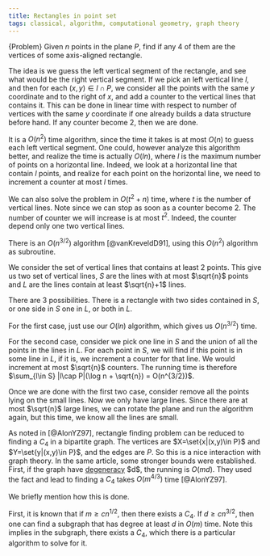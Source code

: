 ```yaml
---
title: Rectangles in point set
tags: classical, algorithm, computational geometry, graph theory
---
```


{Problem}
    Given $n$ points in the plane $P$, find if any $4$ of them are the vertices of some axis-aligned rectangle.

The idea is we guess the left vertical segment of the rectangle, and see what would be the right vertical segment. If we pick an left vertical line $l$, and then for each $(x,y)\in l\cap P$, we consider all the points with the same $y$ coordinate and to the right of $x$, and add a counter to the vertical lines that contains it. This can be done in linear time with respect to number of vertices with the same $y$ coordinate if one already builds a data structure before hand. If any counter become $2$, then we are done. 

It is a $O(n^2)$ time algorithm, since the time it takes is at most $O(n)$ to guess each left vertical segment. One could, however analyze this algorithm better, and realize the time is actually $O(ln)$, where $l$ is the maximum number of points on a horizontal line. 
Indeed, we look at a horizontal line that contain $l$ points, and realize for each point on the horizontal line, we need to increment a counter at most $l$ times.  

We can also solve the problem in $O(t^2+n)$ time, where $t$ is the number of vertical lines. Note since we can stop as soon as a counter become $2$. The number of counter we will increase is at most $t^2$. Indeed, the counter depend only one two vertical lines. 

There is an $O(n^{3/2})$ algorithm [@vanKreveldD91], using this $O(n^2)$ algorithm as subroutine.

We consider the set of vertical lines that contains at least $2$ points. This give us two set of vertical lines, $S$ are the lines with at most $\sqrt{n}$ points and $L$ are the lines contain at least $\sqrt{n}+1$ lines.

There are 3 possibilities. There is a rectangle with two sides contained in $S$, or one side in $S$ one in $L$, or both in $L$.

For the first case, just use our $O(ln)$ algorithm, which gives us $O(n^{3/2})$ time.

For the second case, consider we pick one line in $S$ and the union of all the points in the lines in $L$. For each point in $S$, we will find if this point is in some line in $L$, if it is, we increment a counter for that line. We would increment at most $\sqrt{n}$ counters. The running time is therefore $\sum_{l\in S} |l\cap P|(\log n + \sqrt{n}) = O(n^{3/2})$.

Once we are done with the first two case, consider remove all the points lying on the small lines. Now we only have large lines. Since there are at most $\sqrt{n}$ large lines, we can rotate the plane and run the algorithm again, but this time, we know all the lines are small.

As noted in [@AlonYZ97], rectangle finding problem can be reduced to finding a $C_4$ in a bipartite graph. The vertices are $X=\set{x|(x,y)\in P}$ and $Y=\set{y|(x,y)\in P}$, and the edges are $P$. So this is a nice interaction with graph theory.
In the same article, some stronger bounds were established. First, if the graph have [degeneracy](https://en.wikipedia.org/wiki/Degeneracy_(graph_theory)) $d$, the running is $O(md)$. They used the fact and lead to finding a $C_4$ takes $O(m^{4/3})$ time [@AlonYZ97]. 

We briefly mention how this is done.

First, it is known that if $m \geq c n^{1/2}$, then there exists a $C_4$. 
If $d\geq c n^{3/2}$, then one can find a subgraph that has degree at least $d$ in $O(m)$ time. Note this implies in the subgraph, there exists a $C_4$, which there is a particular algorithm to solve for it.


